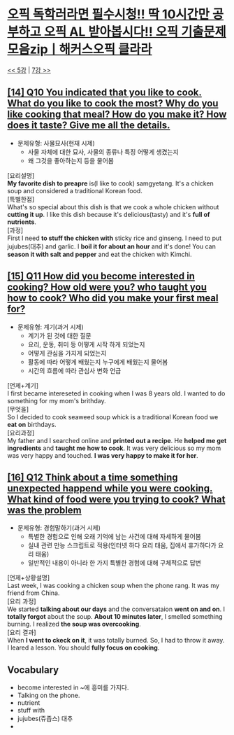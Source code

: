 # [오픽 독학러라면 필수시청!! 딱 10시간만 공부하고 오픽 AL 받아봅시다!! 오픽 기출문제 모음zipㅣ해커스오픽 클라라](https://www.youtube.com/watch?v=ZcGILR6X7y4)

[<< 5강](https://github.com/nacl1119/nacl1119.github.io/blob/main/1.%20Personal/6.%20OPIc/01.%20Hackers_10H/Lecture05.md) | [7강 >>](https://github.com/nacl1119/nacl1119.github.io/blob/main/1.%20Personal/6.%20OPIc/01.%20Hackers_10H/Lecture07.md)

## [**[14] Q10 You indicated that you like to cook. What do you like to cook the most? Why do you like cooking that meal? How do you make it? How does it taste? Give me all the details.**](https://youtu.be/ZcGILR6X7y4?t=7349)

* 문제유형: 사물묘사(현재 시제)
  * 사물 자체에 대한 묘사, 사물의 종류나 특징 어떻게 생겼는지
  * 왜 그것을 좋아하는지 등을 물어봄  

[요리설명]  
**My favorite dish to preapre** is(I like to cook) samgyetang. It's a chicken soup and considered a traditional Korean food.  
[특별한점]  
What's so special about this dish is that we cook a whole chicken without **cutting it up**. I like this dish because it's delicious(tasty) and it's **full of nutrients**.  
[과정]  
First I need **to stuff the chicken with** sticky rice and ginseng. I need to put jujubes(대추) and garlic. I **boil it for about an hour** and it's done! You can **season it with salt and pepper** and eat the chicken with Kimchi.

## [**[15] Q11 How did you become interested in cooking? How old were you? who taught you how to cook? Who did you make your first meal for?**](https://youtu.be/ZcGILR6X7y4?t=7886)
* 문제유형: 계기(과거 시제)
  * 계기가 된 것에 대한 질문
  * 요리, 운동, 취미 등 어떻게 시작 하게 되었는지 
  * 어떻게 관심을 가지게 되었는지
  * 활동에 따라 어떻게 배웠는지 누구에게 배웠는지 물어봄
  * 시간의 흐름에 따라 관심사 변화 언급

[언제+계기]  
I first became intereseted in cooking when I was 8 years old. I wanted to do something for my mom's brithday.  
[무엇을]  
So I decided to cook seaweed soup whick is a traditional Korean food we **eat on** birthdays.  
[요리과정]  
My father and I searched online and **printed out a recipe**. He **helped me get ingredients** and **taught me how to cook**. It was very delicious so my mom was very happy and touched. **I was very happy to make it for her**.  

## [**[16] Q12 Think about a time something unexpected happend while you were cooking. What kind of food were you trying to cook? What was the problem**](https://youtu.be/ZcGILR6X7y4?t=8264)

* 문제유형: 경험말하기(과거 시제)
  * 특별한 경험으로 인해 오래 기억에 남는 사건에 대해 자세하게 물어봄
  * 실내 관련 만능 스크립트로 적용(인터넷 하다 요리 태움, 집에서 휴가하다가 요리 태움)
  * 일반적인 내용이 아니라 한 가지 특별한 경험에 대해 구체적으로 답변

[언제+상황설명]  
Last week, I was cooking a chicken soup when the phone rang. It was my friend from China.  
[요리 과정]  
We started **talking about our days** and the conversataion **went on and on**. I **totally forgot** about the soup. **About 10 minutes later**, I smelled something burning. I realized **the soup was overcooking**.  
[요리 결과]  
When **I went to ckeck on it**, it was totally burned. So, I had to throw it away. I leared a lesson. You should **fully focus on cooking**.

## Vocabulary
* become interested in ~에 흥미를 가지다.
* Talking on the phone.
* nutrient
* stuff with
* jujubes(쥬즙스) 대추
* 